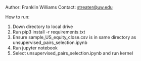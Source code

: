 Author: Franklin Williams
Contact: streater@uw.edu

How to run:

1. Down directory to local drive
2. Run pip3 install -r requirements.txt
3. Ensure sample_US_equity_close.csv is in same directory as unsupervised_pairs_selection.ipynb
4. Run jupyter notebook 
5. Select unsupervised_pairs_selection.ipynb and run kernel

